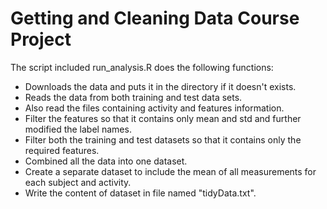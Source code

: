 # Getting and Cleaning Data Course Project

The script included run_analysis.R does the following functions:

- Downloads the data and puts it in the directory if it doesn't exists.
- Reads the data from both training and test data sets.
- Also read the files containing activity and features information.
- Filter the features so that it contains only mean and std and further modified the label names.
- Filter both the training and test datasets so that it contains only the required features.
- Combined all the data into one dataset.
- Create a separate dataset to include the mean of all measurements for each subject and activity.
- Write the content of dataset in file named "tidyData.txt".
